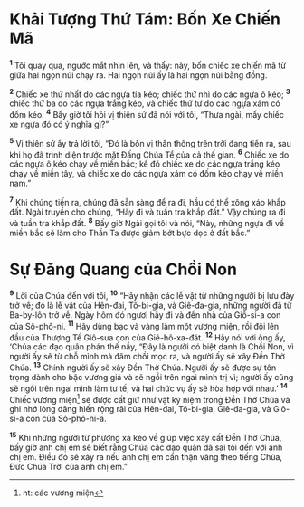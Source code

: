 # Khải Tượng Thứ Tám: Bốn Xe Chiến Mã
<sup><b>1</b></sup> Tôi quay qua, ngước mắt nhìn lên, và thấy: này, bốn chiếc xe chiến mã từ giữa hai ngọn núi chạy ra. Hai ngọn núi ấy là hai ngọn núi bằng đồng.

<sup><b>2</b></sup> Chiếc xe thứ nhất do các ngựa tía kéo; chiếc thứ nhì do các ngựa ô kéo; <sup><b>3</b></sup> chiếc thứ ba do các ngựa trắng kéo, và chiếc thứ tư do các ngựa xám có đốm kéo. <sup><b>4</b></sup> Bấy giờ tôi hỏi vị thiên sứ đã nói với tôi, “Thưa ngài, mấy chiếc xe ngựa đó có ý nghĩa gì?”

<sup><b>5</b></sup> Vị thiên sứ ấy trả lời tôi, “Ðó là bốn vị thần thông trên trời đang tiến ra, sau khi họ đã trình diện trước mặt Ðấng Chúa Tể của cả thế gian. <sup><b>6</b></sup> Chiếc xe do các ngựa ô kéo chạy về miền bắc; kế đó chiếc xe do các ngựa trắng kéo chạy về miền tây, và chiếc xe do các ngựa xám có đốm kéo chạy về miền nam.”

<sup><b>7</b></sup> Khi chúng tiến ra, chúng đã sẵn sàng để ra đi, hầu có thể xông xáo khắp đất. Ngài truyền cho chúng, “Hãy đi và tuần tra khắp đất.” Vậy chúng ra đi và tuần tra khắp đất. <sup><b>8</b></sup> Bấy giờ Ngài gọi tôi và nói, “Này, những ngựa đi về miền bắc sẽ làm cho Thần Ta được giảm bớt bực dọc ở đất bắc.”


# Sự Ðăng Quang của Chồi Non
<sup><b>9</b></sup> Lời của Chúa đến với tôi, <sup><b>10</b></sup> “Hãy nhận các lễ vật từ những người bị lưu đày trở về; đó là lễ vật của Hên-đai, Tô-bi-gia, và Giê-đa-gia, những người đã từ Ba-by-lôn trở về. Ngày hôm đó ngươi hãy đi và đến nhà của Giô-si-a con của Sô-phô-ni. <sup><b>11</b></sup> Hãy dùng bạc và vàng làm một vương miện, rồi đội lên đầu của Thượng Tế Giô-sua con của Giê-hô-xa-đát. <sup><b>12</b></sup> Hãy nói với ông ấy, ‘Chúa các đạo quân phán thế nầy, “Ðây là người có biệt danh là Chồi Non, vì người ấy sẽ từ chỗ mình mà đâm chồi mọc ra, và người ấy sẽ xây Ðền Thờ Chúa. <sup><b>13</b></sup> Chính người ấy sẽ xây Ðền Thờ Chúa. Người ấy sẽ được sự tôn trọng dành cho bậc vương giả và sẽ ngồi trên ngai mình trị vì; người ấy cũng sẽ ngồi trên ngai mình làm tư tế, và hai chức vụ ấy sẽ hòa hợp với nhau.’ <sup><b>14</b></sup> Chiếc vương miện[^1-1fdc01d5-d8d6-4db9-850f-c9deb7bf6b37] sẽ được cất giữ như vật kỷ niệm trong Ðền Thờ Chúa và ghi nhớ lòng dâng hiến rộng rãi của Hên-đai, Tô-bi-gia, Giê-đa-gia, và Giô-si-a con của Sô-phô-ni-a.

<sup><b>15</b></sup> Khi những người từ phương xa kéo về giúp việc xây cất Ðền Thờ Chúa, bấy giờ anh chị em sẽ biết rằng Chúa các đạo quân đã sai tôi đến với anh chị em. Ðiều đó sẽ xảy ra nếu anh chị em cẩn thận vâng theo tiếng Chúa, Ðức Chúa Trời của anh chị em.”

[^1-1fdc01d5-d8d6-4db9-850f-c9deb7bf6b37]: nt: các vương miện
